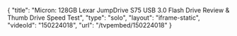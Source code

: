{
    "title": "Micron: 128GB Lexar JumpDrive S75 USB 3.0 Flash Drive Review & Thumb Drive Speed Test",
    "type": "solo",
    "layout": "iframe-static",
    "videoId": "150224018",
    "url": "\/tvpembed\/150224018"
}